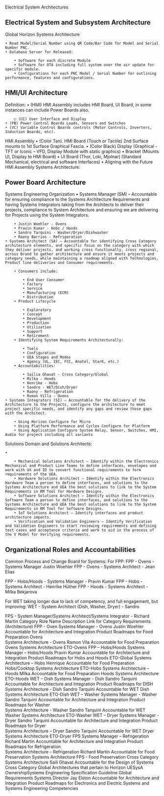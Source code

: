 Electrical System Architectures

## Electrical System and Subsystem Architecture
Global Horizon Systems Architecture

	• Read Model/Serial Number using QR Code/Bar Code for Model and Serial Number PNC.
	• Database Server for Released: 
	
		• Software for each discrete Module
		• Software for OTA including full system over the air update for specific module.
		• Configurations for each PNC Model / Serial Number for outlining performance, features and configurations.
 
 
 
## HMI/UI Architecture
Definition:
	• (HMI) HMI Assembly includes HMI Board, UI Board, in some instances can include Power Boards also. 
	
		○ (UI) User Interface and Display
	• (PB) Power Control Boards Loads, Sensors and Switches
	• (VC) Variable Control Boards controls (Motor Controls, Inverters, Induction Boards, etc).
  
 
HMI Assembly
	• (Color Tan). HMI Board (Touch or Tactile) 2nd Surface mounts to 1st Surface Graphical Fascia.
	• (Color Black) Display (Graphical - TFT or Iconic – VFD, Display Module with static graphics)
	• Bracket (Mounts UI, Display to HMI Board)
	• UI Board (Thor, Loki, Mjolnar) (Standard Mechanical, electrical and software Interfaces)
	• Aligning with the Future HMI Assembly Systems Architecture:



 
 
 
## Power Board Architecture
Systems Engineering Organization
	• Systems Manager (SM) – Accountable for ensuring compliance to the Systems Architecture Requirements and having Systems Integrators taking from the Architects to deliver their projects, compliance to System Architecture and ensuring we are delivering for Projects using the System Integrators. 
	
		• Justin Woehler - Ovens
		• Pravin Kumar - Hobs / Hoods
		• Sandro Tarquini - Washer/Dryer/Dishwasher
		• Raony Barrios - Refrigeration
	• Systems Architect (SA) – Accountable for identifying Cross Category architecture elements, and specific focus on the category with which they deliver projects, and working cross functionally, cross regional, across Brand to gather architecture and ensure it meets projects and category needs, while maintaining a roadmap aligned with Technologies, Product line deliveries and Consumer requirements. 
	
		• Consumers include: 
		
			• End User Consumer
			• Factory
			• Service
			• Manufacturing (ECM)
			• Distribution
		• Product Lifecycle 
		
			• Exploratory
			• Concept
			• Development
			• Production
			• Utilization
			• Support
			• Retirement
		• Identifying System Requirements Architecturally: 
		
			• Tools
			• Configuration
			• UEA Stages and Modes
			• Agency (UL, IEC, FCC, Anatel, StarK, etc.)
		• Accountabilities: 
		
			• Sailia Ghavat - Cross Category/Global
			• Milka - Hoods
			• Henrike - Hobs
			• Sandro - WET/Dish/Dryer
			• Raony - Refrigeration
			• Roman Villa - Ovens
	• Systems Integrators (SI) – Accountable for the delivery of the Architecture to the Projects, configure the architecture to meet project specific needs, and identify any gaps and review those gaps with the Architect. 
	
		• Using Horizon Configure for Micro
		• Using Platform Performance and Cycles Configure for Platform
		• Using Application Configure System Relay, Sensor, Switches, HMI, Audio for project including all variants
 
Solutions Domain and Solutions Architects:
 
	• 
	
		• Mechanical Solutions Architect – Identify within the Electronics Mechanical and Product Line Teams to define interfaces, envelopes and work with UX and ID to convert functional requirements to form requirements of the UEA.
		• Hardware Solutions Architect – Identify within the Electronics Hardware Team a person to define interfaces, and solutions to the Systems Architecture and UEA the best solutions to link to the System Requirements in RM Tool for Hardware Designs.
		• Software Solutions Architect – Identify within the Electronics Software Team a person to define interfaces, and solutions to the Systems Architecture and UEA the best solutions to link to the System Requirements in RM Tool for Software Designs.
		• IoT Solutions Architect – Identify interfaces and product architecture impacts.
		• Verification and Validation Engineers – Identify Verification and Validation Engineers to start reviewing requirements and defining test cases and acceptance criteria and work to aid in the process of the V Model for Verifying requirements.
## Organizational Roles and Accountabilities
Common Process and Change Board for Systems:
For FPP:
FPP - Ovens - Systems Manager Justin Woehler
FPP - Ovens - Systems Architect - Jean Elias
 
FPP - Hobs/Hoods - Systems Manager - Pravin Kumar
FPP - Hobs - Systems Architect - Henrike Hüther
FPP - Hoods - Systems Architect - Milka Bekjarova
 
 
For WET taking longer due to lack of competency, and full engagement, but improving:
WET - System Architect (Dish, Washer, Dryer) - Sandro
 
FPS - System Manager/Systems Architect/Systems Integrator - Richard Martin
Category	Role	Name	Description	Link for Category Requirements (Architecture)
FPP - Oven	Systems Manager - Ovens	Justin Woehler	Accountable for Architecture and Integration Product Roadmaps for Food Preparation Ovens	 
 	Systems Architecture - Ovens	Ramon Vila	Accountable for Food Preparation Ovens Systems Architecture	ETO-Ovens
FPP – Hobs/Hoods	Systems Manager – Hobs/Hoods	Pravin Kumar	Accountable for Architecture and Integration Product Roadmaps for Hobs and Hoods	ETO-Global
 	Systems Architecture – Hobs	Henrique	Accountable for Food Preparation Hobs/Cooktop Systems Architecture	ETO-Hobs
 	Systems Architecture – Hoods	Mllka	Accountable for Food Preparation Hoods Systems Architecture	ETO-Hoods
WET – Dish	Systems Manager - Dish	Sandro Tarquini	Accountable for Architecture and Integration Product Roadmaps for DISH	 
 	Systems Architecture - Dish	Sandro Tarquini	Accountable for WET Dish Systems Architecture	ETO-Dish
WET – Washer	Systems Manager - Washer	Sandro Tarquini	Accountable for Architecture and Integration Product Roadmaps for Washer	 
 	Systems Architecture - Washer	Sandro Tarquini	Accountable for WET Washer Systems Architecture	ETO-Washer
WET – Dryer	Systems Manager - Dryer	Sandro Tarquini	Accountable for Architecture and Integration Product Roadmaps for Dryer	 
 	Systems Architecture – Dryer	Sandro Tarquini	Accountable for WET Dryer Systems Architecture	ETO-Dryer
FPS	Systems Manager – Refrigeration	Richard Martin	Accountable for Architecture and Integration Product Roadmaps for Refrigeration	 
 	Systems Architecture – Refrigeration	Richard Martin	Accountable for Food Preservation Systems Architecture	FPS - Food Preservation
Cross Category	Systems Architecture	Saili Ghavat	Accountable for the Design of Systems Cross Category Global Architectures that pertain to Horizon	UESysA OwnershipSystems Engineering Specification Guideline
				Global Requirements
 	Systems Director	Jay Elston	Accountable for Architecture and Integration Product Roadmaps for Electronics and Electric Systems and Systems Engineering Competencies	 
 
